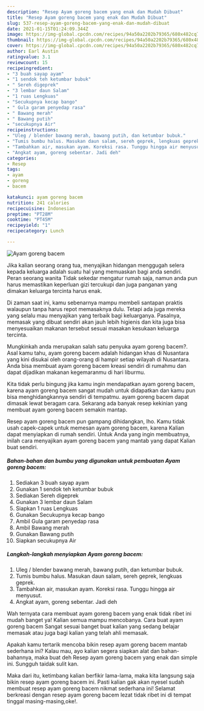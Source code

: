 ```yaml
---
description: "Resep Ayam goreng bacem yang enak dan Mudah Dibuat"
title: "Resep Ayam goreng bacem yang enak dan Mudah Dibuat"
slug: 537-resep-ayam-goreng-bacem-yang-enak-dan-mudah-dibuat
date: 2021-01-15T01:24:09.344Z
image: https://img-global.cpcdn.com/recipes/94a50a2202b79365/680x482cq70/ayam-goreng-bacem-foto-resep-utama.jpg
thumbnail: https://img-global.cpcdn.com/recipes/94a50a2202b79365/680x482cq70/ayam-goreng-bacem-foto-resep-utama.jpg
cover: https://img-global.cpcdn.com/recipes/94a50a2202b79365/680x482cq70/ayam-goreng-bacem-foto-resep-utama.jpg
author: Earl Austin
ratingvalue: 3.1
reviewcount: 15
recipeingredient:
- "3 buah sayap ayam"
- "1 sendok teh ketumbar bubuk"
- " Sereh digeprek"
- "3 lembar daun Salam"
- "1 ruas Lengkuas"
- "Secukupnya kecap bango"
- " Gula garam penyedap rasa"
- " Bawang merah"
- " Bawang putih"
- "secukupnya Air"
recipeinstructions:
- "Uleg / blender bawang merah, bawang putih, dan ketumbar bubuk."
- "Tumis bumbu halus. Masukan daun salam, sereh geprek, lengkuas geprek."
- "Tambahkan air, masukan ayam. Koreksi rasa. Tunggu hingga air menyusut."
- "Angkat ayam, goreng sebentar. Jadi deh"
categories:
- Resep
tags:
- ayam
- goreng
- bacem

katakunci: ayam goreng bacem 
nutrition: 241 calories
recipecuisine: Indonesian
preptime: "PT28M"
cooktime: "PT45M"
recipeyield: "1"
recipecategory: Lunch

---
```



![Ayam goreng bacem](https://img-global.cpcdn.com/recipes/94a50a2202b79365/680x482cq70/ayam-goreng-bacem-foto-resep-utama.jpg)

Jika kalian seorang orang tua, menyajikan hidangan menggugah selera kepada keluarga adalah suatu hal yang memuaskan bagi anda sendiri. Peran seorang  wanita Tidak sekedar mengatur rumah saja, namun anda pun harus memastikan keperluan gizi tercukupi dan juga panganan yang dimakan keluarga tercinta harus enak.

Di zaman  saat ini, kamu sebenarnya mampu membeli santapan praktis walaupun tanpa harus repot memasaknya dulu. Tetapi ada juga mereka yang selalu mau menyajikan yang terbaik bagi keluarganya. Pasalnya, memasak yang dibuat sendiri akan jauh lebih higienis dan kita juga bisa menyesuaikan makanan tersebut sesuai masakan kesukaan keluarga tercinta. 



Mungkinkah anda merupakan salah satu penyuka ayam goreng bacem?. Asal kamu tahu, ayam goreng bacem adalah hidangan khas di Nusantara yang kini disukai oleh orang-orang di hampir setiap wilayah di Nusantara. Anda bisa membuat ayam goreng bacem kreasi sendiri di rumahmu dan dapat dijadikan makanan kegemaranmu di hari liburmu.

Kita tidak perlu bingung jika kamu ingin mendapatkan ayam goreng bacem, karena ayam goreng bacem sangat mudah untuk didapatkan dan kamu pun bisa menghidangkannya sendiri di tempatmu. ayam goreng bacem dapat dimasak lewat beragam cara. Sekarang ada banyak resep kekinian yang membuat ayam goreng bacem semakin mantap.

Resep ayam goreng bacem pun gampang dihidangkan, lho. Kamu tidak usah capek-capek untuk memesan ayam goreng bacem, karena Kalian dapat menyiapkan di rumah sendiri. Untuk Anda yang ingin membuatnya, inilah cara menyajikan ayam goreng bacem yang mantab yang dapat Kalian buat sendiri.

<!--inarticleads1-->

##### Bahan-bahan dan bumbu yang digunakan untuk pembuatan Ayam goreng bacem:

1. Sediakan 3 buah sayap ayam
1. Gunakan 1 sendok teh ketumbar bubuk
1. Sediakan  Sereh digeprek
1. Gunakan 3 lembar daun Salam
1. Siapkan 1 ruas Lengkuas
1. Gunakan Secukupnya kecap bango
1. Ambil  Gula garam penyedap rasa
1. Ambil  Bawang merah
1. Gunakan  Bawang putih
1. Siapkan secukupnya Air




<!--inarticleads2-->

##### Langkah-langkah menyiapkan Ayam goreng bacem:

1. Uleg / blender bawang merah, bawang putih, dan ketumbar bubuk.
1. Tumis bumbu halus. Masukan daun salam, sereh geprek, lengkuas geprek.
1. Tambahkan air, masukan ayam. Koreksi rasa. Tunggu hingga air menyusut.
1. Angkat ayam, goreng sebentar. Jadi deh




Wah ternyata cara membuat ayam goreng bacem yang enak tidak ribet ini mudah banget ya! Kalian semua mampu mencobanya. Cara buat ayam goreng bacem Sangat sesuai banget buat kalian yang sedang belajar memasak atau juga bagi kalian yang telah ahli memasak.

Apakah kamu tertarik mencoba bikin resep ayam goreng bacem mantab sederhana ini? Kalau mau, ayo kalian segera siapkan alat dan bahan-bahannya, maka buat deh Resep ayam goreng bacem yang enak dan simple ini. Sungguh taidak sulit kan. 

Maka dari itu, ketimbang kalian berfikir lama-lama, maka kita langsung saja bikin resep ayam goreng bacem ini. Pasti kalian gak akan nyesel sudah membuat resep ayam goreng bacem nikmat sederhana ini! Selamat berkreasi dengan resep ayam goreng bacem lezat tidak ribet ini di tempat tinggal masing-masing,oke!.

